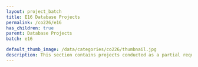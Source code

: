 ```yaml
---
layout: project_batch
title: E16 Database Projects
permalink: /co226/e16
has_children: true
parent: Database Projects
batch: e16

default_thumb_image: /data/categories/co226/thumbnail.jpg
description: This section contains projects conducted as a partial requirement to complete the course CO226 - Database Systems. Usually, these projects are conducted by groups of 3 students. The course focuses on database systems and students are required to develop a database management system for the project
---
```


